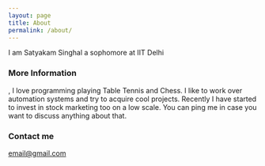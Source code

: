 ```yaml
---
layout: page
title: About
permalink: /about/
---
```


I am Satyakam Singhal a sophomore at IIT Delhi
### More Information
, I love programming playing Table Tennis and Chess. I like to work over automation systems and try to acquire cool projects. Recently I have started to invest in stock marketing too on a low scale. You can ping me in case you want to discuss anything about that.


### Contact me

[email@gmail.com](mailto:satyakam068@gmail.com)
